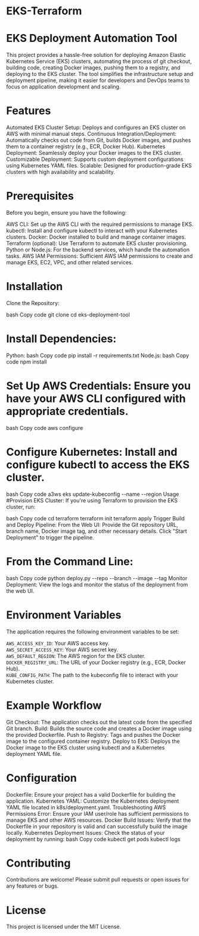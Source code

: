 # EKS-Terraform
# EKS Deployment Automation Tool
This project provides a hassle-free solution for deploying Amazon Elastic Kubernetes Service (EKS) clusters, automating the process of git checkout, building code, creating Docker images, pushing them to a registry, and deploying to the EKS cluster. The tool simplifies the infrastructure setup and deployment pipeline, making it easier for developers and DevOps teams to focus on application development and scaling.

# Features
Automated EKS Cluster Setup: Deploys and configures an EKS cluster on AWS with minimal manual steps.
Continuous Integration/Deployment: Automatically checks out code from Git, builds Docker images, and pushes them to a container registry (e.g., ECR, Docker Hub).
Kubernetes Deployment: Seamlessly deploy your Docker images to the EKS cluster.
Customizable Deployment: Supports custom deployment configurations using Kubernetes YAML files.
Scalable: Designed for production-grade EKS clusters with high availability and scalability.
# Prerequisites
Before you begin, ensure you have the following:

AWS CLI: Set up the AWS CLI with the required permissions to manage EKS.
kubectl: Install and configure kubectl to interact with your Kubernetes clusters.
Docker: Docker installed to build and manage container images.
Terraform (optional): Use Terraform to automate EKS cluster provisioning.
Python or Node.js: For the backend services, which handle the automation tasks.
AWS IAM Permissions: Sufficient AWS IAM permissions to create and manage EKS, EC2, VPC, and other related services.
# Installation
Clone the Repository:

bash
Copy code
git clone <repo-url>
cd eks-deployment-tool
# Install Dependencies:

Python:
bash
Copy code
pip install -r requirements.txt
Node.js:
bash
Copy code
npm install
# Set Up AWS Credentials: Ensure you have your AWS CLI configured with appropriate credentials.

bash
Copy code
aws configure
# Configure Kubernetes: Install and configure kubectl to access the EKS cluster.

bash
Copy code
a3ws eks update-kubeconfig --name <cluster-name> --region <aws-region>
Usage
#Provision EKS Cluster:
If you're using Terraform to provision the EKS cluster, run:

bash
Copy code
cd terraform
terraform init
terraform apply
Trigger Build and Deploy Pipeline:
From the Web UI:
Provide the Git repository URL, branch name, Docker image tag, and other necessary details.
Click "Start Deployment" to trigger the pipeline.
# From the Command Line:
bash
Copy code
python deploy.py --repo <repo-url> --branch <branch> --image <image-name> --tag <tag>
Monitor Deployment:
View the logs and monitor the status of the deployment from the web UI.

# Environment Variables
The application requires the following environment variables to be set:

`AWS_ACCESS_KEY_ID`: Your AWS access key.  
`AWS_SECRET_ACCESS_KEY`: Your AWS secret key.  
`AWS_DEFAULT_REGION`: The AWS region for the EKS cluster.  
`DOCKER_REGISTRY_URL`: The URL of your Docker registry (e.g., ECR, Docker Hub).  
`KUBE_CONFIG_PATH`: The path to the kubeconfig file to interact with your Kubernetes cluster.

# Example Workflow
Git Checkout: The application checks out the latest code from the specified Git branch.
Build: Builds the source code and creates a Docker image using the provided Dockerfile.
Push to Registry: Tags and pushes the Docker image to the configured container registry.
Deploy to EKS: Deploys the Docker image to the EKS cluster using kubectl and a Kubernetes deployment YAML file.
# Configuration
Dockerfile: Ensure your project has a valid Dockerfile for building the application.
Kubernetes YAML: Customize the Kubernetes deployment YAML file located in k8s/deployment.yaml.
Troubleshooting
AWS Permissions Error: Ensure your IAM user/role has sufficient permissions to manage EKS and other AWS resources.
Docker Build Issues: Verify that the Dockerfile in your repository is valid and can successfully build the image locally.
Kubernetes Deployment Issues: Check the status of your deployment by running:
bash
Copy code
kubectl get pods
kubectl logs <pod-name>
# Contributing
Contributions are welcome! Please submit pull requests or open issues for any features or bugs.

# License
This project is licensed under the MIT License.

